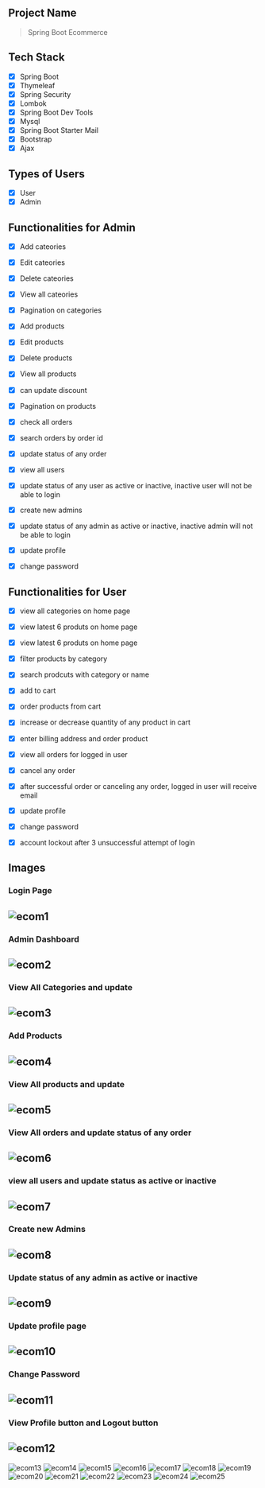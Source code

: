 ## Project Name

> Spring Boot Ecommerce

## Tech Stack

- [x] Spring Boot
- [x] Thymeleaf
- [x] Spring Security
- [x] Lombok
- [x] Spring Boot Dev Tools
- [x] Mysql
- [x] Spring Boot Starter Mail
- [x] Bootstrap
- [x] Ajax

## Types of Users

- [x] User
- [x] Admin

## Functionalities for Admin

- [x] Add cateories
- [x] Edit cateories
- [x] Delete cateories
- [x] View all cateories
- [x] Pagination on categories

- [x] Add products
- [x] Edit products
- [x] Delete products
- [x] View all products
- [x] can update discount
- [x] Pagination on products

- [x] check all orders 
- [x] search orders by order id
- [x] update status of any order

- [x] view all users
- [x] update status of any user as active or inactive, inactive user will not be able to login

- [x] create new admins
- [x] update status of any admin as active or inactive, inactive admin will not be able to login

- [x] update profile
- [x] change password


## Functionalities for User

- [x] view all categories on home page
- [x] view latest 6 produts on home page
- [x] view latest 6 produts on home page
- [x] filter products by category
- [x] search prodcuts with category or name
- [x] add to cart
- [x] order products from cart
- [x] increase or decrease quantity of any product in cart
- [x] enter billing address and order product
- [x] view all orders for logged in user
- [x] cancel any order
- [x] after successful order or canceling any order, logged in user will receive email
- [x] update profile
- [x] change password
- [x] account lockout after 3 unsuccessful attempt of login


## Images

### Login Page
![ecom1](https://github.com/user-attachments/assets/c76e2e3b-ecfa-4335-a8a9-57f13239a213)
---

### Admin Dashboard
![ecom2](https://github.com/user-attachments/assets/76914618-e2fd-419a-a612-7ad73c45ce36)
--- 

### View All Categories and update
![ecom3](https://github.com/user-attachments/assets/4e68c5c5-77bb-4c4b-89d1-ebf72b295d14)
---

### Add Products
![ecom4](https://github.com/user-attachments/assets/f58dbafe-cf41-4560-81f0-38a622cd25cd)
---

### View All products and update
![ecom5](https://github.com/user-attachments/assets/4990dfd0-64e1-4602-aa21-17b207867dbd)
---

### View All orders and update status of any order
![ecom6](https://github.com/user-attachments/assets/c9ab2c0f-ee34-487f-9fb8-51552efb8efb)
---

### view all users and update status as active or inactive
![ecom7](https://github.com/user-attachments/assets/aedc52cb-01a2-45d8-9d65-684aa695cf3f)
---

### Create new Admins
![ecom8](https://github.com/user-attachments/assets/5c4cf7d3-c4c6-4bdc-9f3d-952f33519763)
---

### Update status of any admin as active or inactive
![ecom9](https://github.com/user-attachments/assets/27c6450f-9c30-4916-a38e-45f44dd774ba)
---

### Update profile page
![ecom10](https://github.com/user-attachments/assets/d4dc0161-e246-4f53-8487-f4b290eac80e)
---

### Change Password
![ecom11](https://github.com/user-attachments/assets/5d3a9464-8a5f-42b0-a21d-47d972b5df91)
---

### View Profile button and Logout button
![ecom12](https://github.com/user-attachments/assets/7ccba471-d414-4527-8178-4238ba594e0f)
---

![ecom13](https://github.com/user-attachments/assets/b200a129-9333-4187-9318-33a62b473fab)
![ecom14](https://github.com/user-attachments/assets/670c5fc8-b472-425a-9534-efa167e65852)
![ecom15](https://github.com/user-attachments/assets/b923cf0a-b0b4-4843-95f3-99257190189b)
![ecom16](https://github.com/user-attachments/assets/3a61c499-afc4-484c-a8cc-ac3cee290a75)
![ecom17](https://github.com/user-attachments/assets/2bb3bc25-41de-4b1a-8287-05ed27b598f8)
![ecom18](https://github.com/user-attachments/assets/8b84012f-2b88-43fa-aa00-096e187e6f7a)
![ecom19](https://github.com/user-attachments/assets/270a509a-e4db-444e-bb93-7741ac153127)
![ecom20](https://github.com/user-attachments/assets/67ce13a0-4206-4605-a311-4ccb328cf21a)
![ecom21](https://github.com/user-attachments/assets/5cc824cf-e94a-486a-bf9c-fa84cbc7bfe0)
![ecom22](https://github.com/user-attachments/assets/1bcffe9d-9b38-409c-96cb-3662d7919ccf)
![ecom23](https://github.com/user-attachments/assets/ab6cb3dd-5800-4759-985b-57c638d687eb)
![ecom24](https://github.com/user-attachments/assets/54cee7a9-11a5-443a-a0d3-301bc0534a87)
![ecom25](https://github.com/user-attachments/assets/19e8add6-ab89-4084-8599-6604d0d00934)
